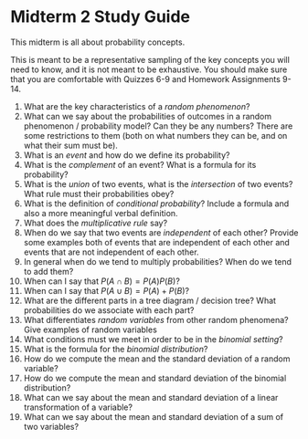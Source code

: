 # Midterm 2 Study Guide

This midterm is all about probability concepts.

This is meant to be a representative sampling of the key concepts you will need to know, and it is not meant to be exhaustive. You should make sure that you are comfortable with Quizzes 6-9 and Homework Assignments 9-14.

1. What are the key characteristics of a *random phenomenon*?
2. What can we say about the probabilities of outcomes in a random phenomenon / probability model? Can they be any numbers? There are some restrictions to them (both on what numbers they can be, and on what their sum must be).
3. What is an *event* and how do we define its probability?
4. What is the *complement* of an event? What is a formula for its probability?
5. What is the *union* of two events, what is the *intersection* of two events? What rule must their probabilities obey?
6. What is the definition of *conditional probability*? Include a formula and also a more meaningful verbal definition.
7. What does the *multiplicative rule* say?
8. When do we say that two events are *independent* of each other? Provide some examples both of events that are independent of each other and events that are not independent of each other.
9. In general when do we tend to multiply probabilities? When do we tend to add them?
10. When can I say that $P(A\cap B) = P(A)P(B)$?
11. When can I say that $P(A\cup B) = P(A) + P(B)$?
12. What are the different parts in a tree diagram / decision tree? What probabilities do we associate with each part?
13. What differentiates *random variables* from other random phenomena? Give examples of random variables
14. What conditions must we meet in order to be in the *binomial setting*?
15. What is the formula for the *binomial distribution*?
16. How do we compute the mean and the standard deviation of a random variable?
17. How do we compute the mean and standard deviation of the binomial distribution?
18. What can we say about the mean and standard deviation of a linear transformation of a variable?
19. What can we say about the mean and standard deviation of a sum of two variables?
